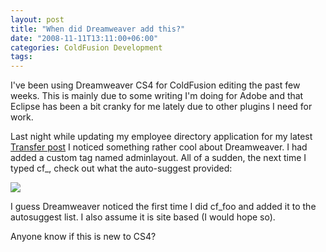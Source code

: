 ```yaml
---
layout: post
title: "When did Dreamweaver add this?"
date: "2008-11-11T13:11:00+06:00"
categories: ColdFusion Development 
tags: 
---
```


I've been using Dreamweaver CS4 for ColdFusion editing the past few weeks. This is mainly due to some writing I'm doing for Adobe and that Eclipse has been a bit cranky for me lately due to other plugins I need for work.

Last night while updating my employee directory application for my latest <a href="http://www.raymondcamden.com/index.cfm/2008/11/10/Managing-Relationships-with-Transfer-2">Transfer post</a> I noticed something rather cool about Dreamweaver. I had added a custom tag named adminlayout. All of a sudden, the next time I typed cf_, check out what the auto-suggest provided:

<img src="https://static.raymondcamden.com/images/cfjedi/shot2.png">

I guess Dreamweaver noticed the first time I did cf_foo and added it to the autosuggest list. I also assume it is site based (I would hope so). 

Anyone know if this is new to CS4?